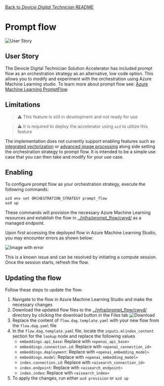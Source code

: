 [Back to *Devicie Digital Technician* README](../README.md)

# Prompt flow

![User Story](images/userStory.png)

## User Story

The Devicie Digital Technician Solution Accelerator has included prompt flow as an orchestration strategy as an alternative,
low code option. This allows you to modify and experiment with the orchestration using Azure Machine Learning studio. To
learn more about prompt flow see:
[Azure Machine Learning PromptFlow](https://learn.microsoft.com/en-us/azure/machine-learning/prompt-flow/overview-what-is-prompt-flow?view=azureml-api-2).

## Limitations

> :warning: This feature is still in development and not ready for use

> :warning: It is required to deploy the accelerator using `azd` to utilize this feature

The implementation does not currently support enabling features such as
[integrated vectorization](integrated_vectorization.md) or [advanced image processing](advanced_image_processing.md)
along side setting the orchestration strategy to prompt flow. It is intended to be a simple use case that you can then
take and modify for your use case.

## Enabling

To configure prompt flow as your orchestration strategy, execute the following commands:

```bash
azd env set ORCHESTRATION_STRATEGY prompt_flow
azd up
```

These commands will provision the necessary Azure Machine Learning resources and establish the flow in
[../infra/prompt_flow/cwyd/](../infra/prompt_flow/cwyd/) as a managed endpoint.


Upon first accessing the deployed flow in Azure Machine Learning Studio, you may encounter errors as shown below:

![Image with error](images/prompt-flow-error.png)

This is a known issue and can be resolved by initiating a compute session. Once the session starts, refresh the flow.

## Updating the flow

Follow these steps to update the flow:

1. Navigate to the flow in Azure Machine Learning Studio and make the necessary changes
1. Download the updated flow files to the [../infra/prompt_flow/cwyd/](../infra/prompt_flow/cwyd/) directory by clicking the download button in the Files tab
![Download](images/prompt-flow-download.png)
1. Replace the content of `flow.dag.template.yaml` with your new flow from the `flow.dag.yaml` file
1. In the `flow.dag.template.yaml` file, locate the `inputs.mlindex_content` section for the `lookup` node and replace
   the following values
   - `embeddings.api_base`: Replace with `<openai_api_base>`
   - `embeddings.connection.id`: Replace with `<openai_connection_id>`
   - `embeddings.deployment`: Replace with `<openai_embedding_model>`
   - `embeddings.model`: Replace with `<openai_embedding_model>`
   - `index.connection.id`: Replace with `<aisearch_connection_id>`
   - `index.endpoint`: Replace with `<aisearch_endpoint>`
   - `index.index`: Replace with `<aisearch_index>`
1. To apply the changes, run either `azd provision` or `azd up`
